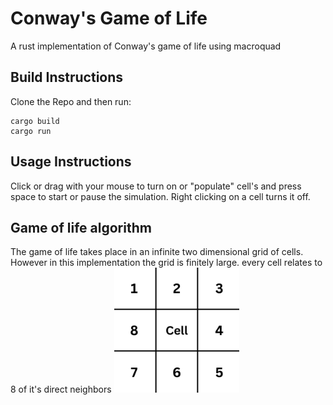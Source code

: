 # Conway's Game of Life
A rust implementation of Conway's game of life using macroquad
## Build Instructions
Clone the Repo and then run:
```
cargo build
cargo run
```
## Usage Instructions
Click or drag with your mouse to turn on or "populate" cell's and press space to start or pause the simulation. Right clicking on a cell turns it off.

## Game of life algorithm
The game of life takes place in an infinite two dimensional grid of cells. However in this implementation the grid is finitely large. every cell relates to 8 of it's direct neighbors
<img src="grid.png" alt="drawing" width="200"/>
